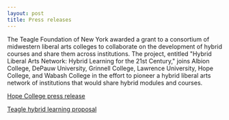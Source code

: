 ```yaml
---
layout: post
title: Press releases
---
```

The Teagle Foundation of New York awarded a grant to a consortium of
midwestern liberal arts colleges to collaborate on the development of
hybrid courses and share them across institutions. The project, entitled
"Hybrid Liberal Arts Network: Hybrid Learning for the 21st Century,"
joins Albion College, DePauw University, Grinnell College, Lawrence
University, Hope College, and Wabash College in the effort to pioneer a
hybrid liberal arts network of institutions that would share hybrid
modules and courses. 

[Hope College press
release](http://www.hope.edu/2015/03/10/teagle-foundation-funds-hybrid-learning-network-liberal-arts-colleges)

[Teagle hybrid learning
proposal](https://www.dropbox.com/s/c4lbn7t5iyjphjb/Teagle-MHLC-Jan2-15.pdf?dl=0)
